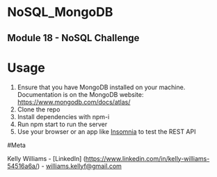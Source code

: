 # NoSQL_MongoDB
## Module 18 - NoSQL Challenge

# Usage

1. Ensure that you have MongoDB installed on your machine. Documentation is on the MongoDB website: https://www.mongodb.com/docs/atlas/
2. Clone the repo
3. Install dependencies with npm-i
4. Run npm start to run the server
5. Use your browser or an app like [Insomnia](http://insomnia.com) to test the REST API

#Meta

Kelly Williams - [LinkedIn] (https://www.linkedin.com/in/kelly-williams-54516a6a/) - williams.kellyf@gmail.com
